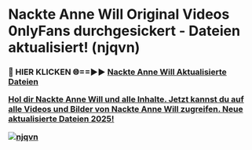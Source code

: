 # Nackte Anne Will Original Videos 0nlyFans durchgesickert - Dateien aktualisiert! (njqvn)

<h3>🔴 HIER KLICKEN 🌐==►► <a href="https://tinyurl.com/h6vf6nb8" rel="nofollow">Nackte Anne Will Aktualisierte Dateien

Hol dir Nackte Anne Will und alle Inhalte. Jetzt kannst du auf alle Videos und Bilder von Nackte Anne Will zugreifen. Neue aktualisierte Dateien 2025!

[![njqvn](https://i.imgur.com/sD4kR3V.gif)](https://tinyurl.com/h6vf6nb8)

